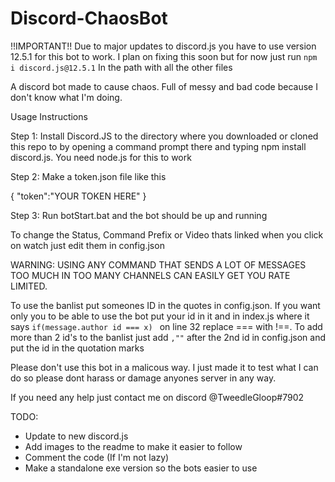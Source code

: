 # Discord-ChaosBot
!!IMPORTANT!!
Due to major updates to discord.js you have to use version 12.5.1 for this bot to work. I plan on fixing this soon but for now just run `npm i discord.js@12.5.1` In the path with all the other files

A discord bot made to cause chaos. Full of messy and bad code because I don't know what I'm doing.

Usage Instructions

Step 1: Install Discord.JS to the directory where you downloaded or cloned this repo to by opening a command prompt there and typing npm install discord.js. You need node.js for this to work

Step 2: Make a token.json file like this 

{
"token":"YOUR TOKEN HERE"
}

Step 3: Run botStart.bat and the bot should be up and running 


To change the Status, Command Prefix or Video thats linked when you click on watch just edit them in config.json


WARNING: USING ANY COMMAND THAT SENDS A LOT OF MESSAGES TOO MUCH IN TOO MANY CHANNELS CAN EASILY GET YOU RATE LIMITED.
 
To use the banlist put someones ID in the quotes in config.json. If you want only you to be able to use the bot put your id in it and in index.js where it says `if(message.author id === x) ` on line 32 replace === with !==. To add more than 2 id's to the banlist just add `,""` after the 2nd id in config.json and put the id in the quotation marks

Please don't use this bot in a malicous way. I just made it to test what I can do so please dont harass or damage anyones server in any way.

If you need any help just contact me on discord @TweedleGloop#7902

TODO: 
- Update to new discord.js
- Add images to the readme to make it easier to follow
- Comment the code (If I'm not lazy)
- Make a standalone exe version so the bots easier to use